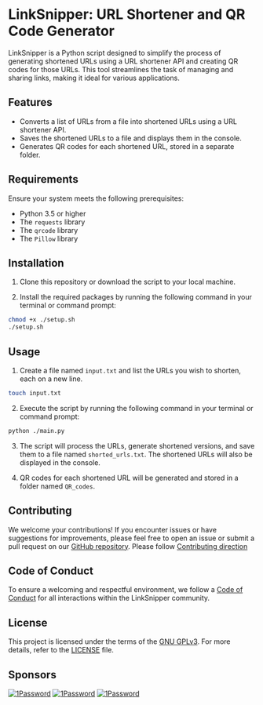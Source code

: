 # LinkSnipper: URL Shortener and QR Code Generator

LinkSnipper is a Python script designed to simplify the process of generating shortened URLs using a URL shortener API and creating QR codes for those URLs. This tool streamlines the task of managing and sharing links, making it ideal for various applications.

## Features

-   Converts a list of URLs from a file into shortened URLs using a URL shortener API.
-   Saves the shortened URLs to a file and displays them in the console.
-   Generates QR codes for each shortened URL, stored in a separate folder.

## Requirements

Ensure your system meets the following prerequisites:

-   Python 3.5 or higher
-   The `requests` library
-   The `qrcode` library
-   The `Pillow` library

## Installation

1. Clone this repository or download the script to your local machine.

2. Install the required packages by running the following command in your terminal or command prompt:

```sh
chmod +x ./setup.sh
./setup.sh
```

## Usage

1. Create a file named `input.txt` and list the URLs you wish to shorten, each on a new line.

```sh
touch input.txt
```

2. Execute the script by running the following command in your terminal or command prompt:

```sh
python ./main.py
```

3. The script will process the URLs, generate shortened versions, and save them to a file named `shorted_urls.txt`. The shortened URLs will also be displayed in the console.

4. QR codes for each shortened URL will be generated and stored in a folder named `QR_codes`.

## Contributing

We welcome your contributions! If you encounter issues or have suggestions for improvements, please feel free to open an issue or submit a pull request on our [GitHub repository](https://github.com/anhkhoakz/linksnipper). Please follow [Contributing direction](./CONTRIBUTING.md)

## Code of Conduct

To ensure a welcoming and respectful environment, we follow a [Code of Conduct](./CODE_OF_CONDUCT.md) for all interactions within the LinkSnipper community.

## License

This project is licensed under the terms of the [GNU GPLv3](<[./LICENSE](https://choosealicense.com/licenses/gpl-3.0/)>). For more details, refer to the [LICENSE](./LICENSE.md) file.

## Sponsors

[![1Password](https://img.shields.io/badge/1password-white?style=for-the-badge&logo=1password&logoColor=black)](https://1password.com/)
[![1Password](https://img.shields.io/badge/tuta-white?style=for-the-badge&logo=tutanota&logoColor=black)](https://tuta.com/)
[![1Password](https://img.shields.io/badge/netlify-white?style=for-the-badge&logo=netlify&logoColor=black)](https://www.netlify.com/)
